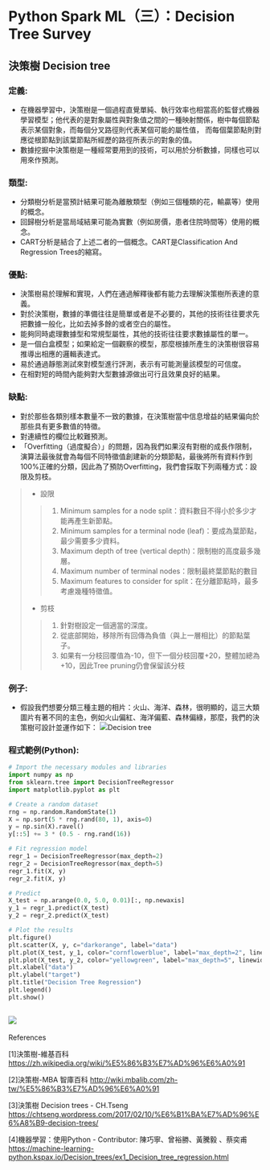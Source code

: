 # Python Spark ML（三）：Decision Tree Survey
## 決策樹 Decision tree

### 定義:
* 在機器學習中，決策樹是一個過程直覺單純、執行效率也相當高的監督式機器學習模型；他代表的是對象屬性與對象值之間的一種映射關係，樹中每個節點表示某個對象，而每個分叉路徑則代表某個可能的屬性值，
而每個葉節點則對應從根節點到該葉節點所經歷的路徑所表示的對象的值。
* 數據挖掘中決策樹是一種經常要用到的技術，可以用於分析數據，同樣也可以用來作預測。
### 類型:
* 分類樹分析是當預計結果可能為離散類型（例如三個種類的花，輸贏等）使用的概念。
* 回歸樹分析是當局域結果可能為實數（例如房價，患者住院時間等）使用的概念。
* CART分析是結合了上述二者的一個概念。CART是Classification And Regression Trees的縮寫。
### 優點:
* 決策樹易於理解和實現，人們在通過解釋後都有能力去理解決策樹所表達的意義。
* 對於決策樹，數據的準備往往是簡單或者是不必要的，其他的技術往往要求先把數據一般化，比如去掉多餘的或者空白的屬性。
* 能夠同時處理數據型和常規型屬性，其他的技術往往要求數據屬性的單一。
* 是一個白盒模型；如果給定一個觀察的模型，那麼根據所產生的決策樹很容易推導出相應的邏輯表達式。
* 易於通過靜態測試來對模型進行評測，表示有可能測量該模型的可信度。
* 在相對短的時間內能夠對大型數據源做出可行且效果良好的結果。
### 缺點:
* 對於那些各類別樣本數量不一致的數據，在決策樹當中信息增益的結果偏向於那些具有更多數值的特徵。
* 對連續性的欄位比較難預測。
* 「Overfitting（過度擬合）」的問題，因為我們如果沒有對樹的成長作限制，演算法最後就會為每個不同特徵值創建新的分類節點，最後將所有資料作到100%正確的分類，因此為了預防Overfitting，我們會採取下列兩種方式：設限及剪枝。
> - 設限
>> 1. Minimum samples for a node split：資料數目不得小於多少才能再產生新節點。
>> 2. Minimum samples for a terminal node (leaf)：要成為葉節點，最少需要多少資料。
>> 3. Maximum depth of tree (vertical depth)：限制樹的高度最多幾層。
>> 4. Maximum number of terminal nodes：限制最終葉節點的數目
>> 5. Maximum features to consider for split：在分離節點時，最多考慮幾種特徵值。
> - 剪枝
>> 1. 針對樹設定一個適當的深度。
>> 2. 從底部開始，移除所有回傳為負值（與上一層相比）的節點葉子。
>> 3. 如果有一分枝回覆值為-10，但下一個分枝回覆+20，整體加總為+10，因此Tree pruning仍會保留該分枝
### 例子:
* 假設我們想要分類三種主題的相片：火山、海洋、森林，很明顯的，這三大類圖片有著不同的主色，例如火山偏紅、海洋偏藍、森林偏綠，那麼，我們的決策樹可設計並運作如下：
![](https://dl.dropbox.com/s/s5jfknq4j2msju1/Decisiontree.png)Decision tree

### 程式範例(Python):
```python
# Import the necessary modules and libraries
import numpy as np
from sklearn.tree import DecisionTreeRegressor
import matplotlib.pyplot as plt

# Create a random dataset
rng = np.random.RandomState(1)
X = np.sort(5 * rng.rand(80, 1), axis=0)
y = np.sin(X).ravel()
y[::5] += 3 * (0.5 - rng.rand(16))

# Fit regression model
regr_1 = DecisionTreeRegressor(max_depth=2)
regr_2 = DecisionTreeRegressor(max_depth=5)
regr_1.fit(X, y)
regr_2.fit(X, y)

# Predict
X_test = np.arange(0.0, 5.0, 0.01)[:, np.newaxis]
y_1 = regr_1.predict(X_test)
y_2 = regr_2.predict(X_test)

# Plot the results
plt.figure()
plt.scatter(X, y, c="darkorange", label="data")
plt.plot(X_test, y_1, color="cornflowerblue", label="max_depth=2", linewidth=2)
plt.plot(X_test, y_2, color="yellowgreen", label="max_depth=5", linewidth=2)
plt.xlabel("data")
plt.ylabel("target")
plt.title("Decision Tree Regression")
plt.legend()
plt.show()
```
![](https://dl.dropbox.com/s/benni4tfilseohk/DecisionTreeRegression.png)
---

References

[1]決策樹-維基百科
https://zh.wikipedia.org/wiki/%E5%86%B3%E7%AD%96%E6%A0%91

[2]決策樹-MBA 智庫百科
http://wiki.mbalib.com/zh-tw/%E5%86%B3%E7%AD%96%E6%A0%91

[3]決策樹 Decision trees - CH.Tseng
https://chtseng.wordpress.com/2017/02/10/%E6%B1%BA%E7%AD%96%E6%A8%B9-decision-trees/

[4]機器學習：使用Python - Contributor: 陳巧寧、曾裕勝、黃騰毅 、蔡奕甫
https://machine-learning-python.kspax.io/Decision_trees/ex1_Decision_tree_regression.html
